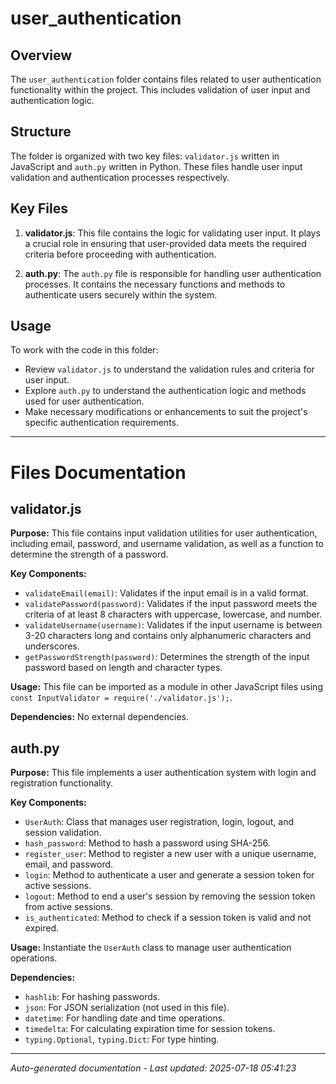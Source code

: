 # user_authentication

## Overview
The `user_authentication` folder contains files related to user authentication functionality within the project. This includes validation of user input and authentication logic.

## Structure
The folder is organized with two key files: `validator.js` written in JavaScript and `auth.py` written in Python. These files handle user input validation and authentication processes respectively.

## Key Files
1. **validator.js**: This file contains the logic for validating user input. It plays a crucial role in ensuring that user-provided data meets the required criteria before proceeding with authentication.
   
2. **auth.py**: The `auth.py` file is responsible for handling user authentication processes. It contains the necessary functions and methods to authenticate users securely within the system.

## Usage
To work with the code in this folder:
- Review `validator.js` to understand the validation rules and criteria for user input.
- Explore `auth.py` to understand the authentication logic and methods used for user authentication.
- Make necessary modifications or enhancements to suit the project's specific authentication requirements.

---

# Files Documentation

## validator.js

**Purpose:** This file contains input validation utilities for user authentication, including email, password, and username validation, as well as a function to determine the strength of a password.

**Key Components:**
- `validateEmail(email)`: Validates if the input email is in a valid format.
- `validatePassword(password)`: Validates if the input password meets the criteria of at least 8 characters with uppercase, lowercase, and number.
- `validateUsername(username)`: Validates if the input username is between 3-20 characters long and contains only alphanumeric characters and underscores.
- `getPasswordStrength(password)`: Determines the strength of the input password based on length and character types.

**Usage:** This file can be imported as a module in other JavaScript files using `const InputValidator = require('./validator.js');`.

**Dependencies:** No external dependencies.

## auth.py

**Purpose:** This file implements a user authentication system with login and registration functionality.

**Key Components:**
- `UserAuth`: Class that manages user registration, login, logout, and session validation.
- `hash_password`: Method to hash a password using SHA-256.
- `register_user`: Method to register a new user with a unique username, email, and password.
- `login`: Method to authenticate a user and generate a session token for active sessions.
- `logout`: Method to end a user's session by removing the session token from active sessions.
- `is_authenticated`: Method to check if a session token is valid and not expired.

**Usage:** Instantiate the `UserAuth` class to manage user authentication operations.

**Dependencies:**
- `hashlib`: For hashing passwords.
- `json`: For JSON serialization (not used in this file).
- `datetime`: For handling date and time operations.
- `timedelta`: For calculating expiration time for session tokens.
- `typing.Optional`, `typing.Dict`: For type hinting.

---
*Auto-generated documentation - Last updated: 2025-07-18 05:41:23*
